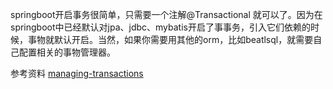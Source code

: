 springboot开启事务很简单，只需要一个注解@Transactional 就可以了。因为在springboot中已经默认对jpa、jdbc、mybatis开启了事事务，引入它们依赖的时候，事物就默认开启。当然，如果你需要用其他的orm，比如beatlsql，就需要自己配置相关的事物管理器。



参考资料
[managing-transactions](https://spring.io/guides/gs/managing-transactions/)